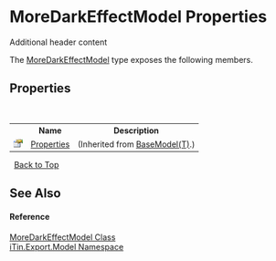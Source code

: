 # MoreDarkEffectModel Properties
Additional header content 

The <a href="1fe38a6e-f538-5769-445b-463e172e2f7e">MoreDarkEffectModel</a> type exposes the following members.


## Properties
&nbsp;<table><tr><th></th><th>Name</th><th>Description</th></tr><tr><td>![Public property](media/pubproperty.gif "Public property")</td><td><a href="7e88785e-5670-4515-defa-d3f60ae16111">Properties</a></td><td> (Inherited from <a href="6632f561-4175-f1f2-939c-ac8b10159529">BaseModel(T)</a>.)</td></tr></table>&nbsp;
<a href="#moredarkeffectmodel-properties">Back to Top</a>

## See Also


#### Reference
<a href="1fe38a6e-f538-5769-445b-463e172e2f7e">MoreDarkEffectModel Class</a><br /><a href="ef57ffcc-e95e-b212-5a46-9aa6f5a3511f">iTin.Export.Model Namespace</a><br />